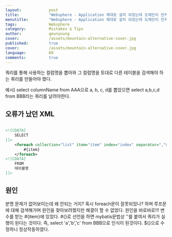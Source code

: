 ```yaml
---
layout:            post
title:             "Websphere - Application 제대로 설치 되었는데 도메인이 안켜질때"
menutitle:         "Websphere - Application 제대로 설치 되었는데 도메인이 안켜질때"
tags:              Websphere
category:          Mistakes & Tips
author:            geunyoung
cover:             /assets/mountain-alternative-cover.jpg
published:         true
cover:             /assets/mountain-alternative-cover.jpg
language:          KO
comments:          true
---
```


쿼리를 통해 사용하는 컬럼명을 뽑아와
그 컬럼명을 토대로 다른 테이블을 검색해야 하는 쿼리를 만들어야 했다.

예시)
select columnName from AAA으로  a, b, c, d를 뽑았으면
select a,b,c,d from BBB라는 쿼리를 날려야한다.

## 오류가 났던 XML

```xml

<![CDATA[
	SELECT
]]>			
	<foreach collection="list" item="item" index="index" separator=",">
		#{item}
	</foreach>	
<![CDATA[
	FROM 
    테이블명
]]>

```

## 원인

분명 문제가 없어보이는데 왜 안되는 거지? 혹시 foreach문이 잘못되었나? 하며 루프문에 대해 검색해가며 원인을 찾아보려했지만 해결이 할 수 없었다.
원인을 바로바로!!!
변수를 받는 #{item}에 있었다. #{}로 선언을 하면 mybatis문법상 ''를 붙여서 쿼리가 실행이 된다는 것이다.
즉, select 'a','b','c' from BBB으로 인식이 된것이다.
${}으로 수정하니 정상작동하였다.

